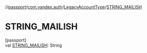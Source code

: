 //[passport](../../../index.md)/[com.yandex.auth](../index.md)/[LegacyAccountType](index.md)/[STRING_MAILISH](-s-t-r-i-n-g_-m-a-i-l-i-s-h.md)

# STRING_MAILISH

[passport]\
val [STRING_MAILISH](-s-t-r-i-n-g_-m-a-i-l-i-s-h.md): String
